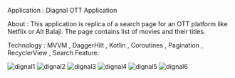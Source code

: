 Application : Diagnal OTT Application

About : This application is replica of a search page for an OTT platform like Netflix or Alt Balaji. The page contains list of movies and their titles.

Technology : MVVM , DaggerHilt , Kotlin , Coroutines , Pagination , RecyclerView , Search Feature.



![dignal1](https://user-images.githubusercontent.com/23337109/218697479-8b4148d3-ff1c-4701-b21f-4527b200d572.jpeg)
![dignal2](https://user-images.githubusercontent.com/23337109/218697386-b4646297-c28f-40b9-92e1-91a9889706da.jpeg)
![dignal3](https://user-images.githubusercontent.com/23337109/218697398-c1aea663-b3f3-4873-844a-529c1221e871.jpeg)
![dignal4](https://user-images.githubusercontent.com/23337109/218697401-58973d70-002b-4147-96f5-b01499acf9b1.jpeg)
![dignal5](https://user-images.githubusercontent.com/23337109/218697402-5d526d2e-7ddb-4274-8222-7defd9672db5.jpeg)
![dignal6](https://user-images.githubusercontent.com/23337109/218697404-bbbe0e7b-e26b-47fd-8a04-00e0f29e3d14.jpeg)

